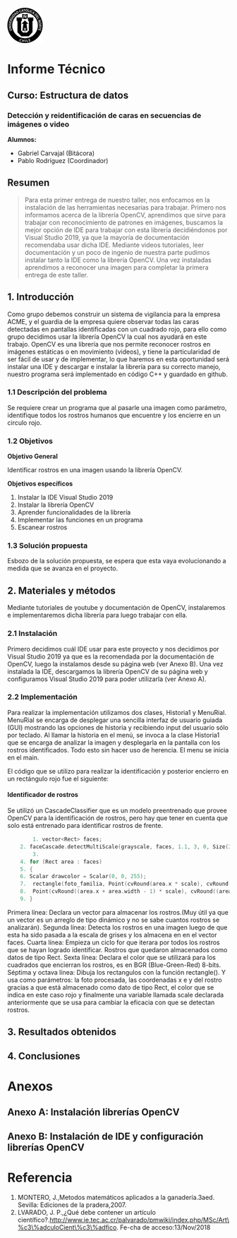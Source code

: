 ![UCN](images/60x60-ucn-negro.png)


# Informe Técnico 
## Curso: Estructura de datos
### Detección y reidentificación de caras en secuencias de imágenes o video

**Alumnos:**

* Gabriel Carvajal (Bitácora)
* Pablo Rodríguez (Coordinador)

## Resumen 

> Para esta primer entrega de nuestro taller, nos enfocamos en la instalación de las herramientas necesarias para trabajar. Primero nos informamos acerca de la librería OpenCV, aprendimos que sirve para trabajar con reconocimiento de patrones en imágenes, buscamos la mejor opción de IDE para trabajar con esta librería decidiéndonos por Visual Studio 2019, ya que la mayoría de documentación recomendaba usar dicha IDE. Mediante videos tutoriales, leer documentación y un poco de ingenio de nuestra parte pudimos instalar tanto la IDE como la librería OpenCV. Una vez instaladas aprendimos a reconocer una imagen para completar la primera entrega de este taller.
## 1. Introducción

Como grupo debemos construir un sistema de vigilancia para la empresa ACME, y el guardia de la empresa quiere observar todas las caras detectadas en pantallas identificadas con un cuadrado rojo, para ello como grupo decidimos usar la librería OpenCV la cual nos ayudará en este trabajo. OpenCV es una librería que nos permite reconocer rostros en imágenes estáticas o en movimiento (videos), y tiene la particularidad de ser fácil de usar y de implementar, lo que haremos en esta oportunidad será instalar una IDE y descargar e instalar la librería para su correcto manejo, nuestro programa será implementado en código C++ y guardado en github.

### 1.1 Descripción del problema
Se requiere crear un programa que al pasarle una imagen como parámetro, identifique todos los rostros humanos que encuentre y los encierre en un circulo rojo.

### 1.2 Objetivos 

**Objetivo General**

Identificar rostros en una imagen usando la librería OpenCV.

**Objetivos específicos**

1. Instalar la IDE Visual Studio 2019
2. Instalar la librería OpenCV
3. Aprender funcionalidades de la librería
4. Implementar las funciones en un programa
5. Escanear rostros 

### 1.3 Solución propuesta

Esbozo de la solución propuesta, se espera que esta vaya evolucionando a medida que se avanza en el proyecto.

## 2. Materiales y métodos

Mediante tutoriales de youtube y documentación de OpenCV, instalaremos e implementaremos dicha librería para luego trabajar con ella.

### 2.1 Instalación

Primero decidimos cuál IDE usar para este proyecto y nos decidimos por Visual Studio 2019 ya que es la recomendada por la documentación de OpenCV, luego la instalamos desde su página web (ver Anexo B). Una vez instalada la IDE, descargamos la librería OpenCV de su página web y configuramos Visual Studio 2019 para poder utilizarla (ver Anexo A).

### 2.2 Implementación

Para realizar la implementación utilizamos dos clases, Historia1 y MenuRial. MenuRial se encarga de desplegar una sencilla interfaz de usuario guiada (GUI) mostrando las opciones de historia y recibiendo input del usuario sólo por teclado. Al llamar la historia en el menú, se invoca a la clase Historia1 que se encarga de analizar la imagen y desplegarla en la pantalla con los rostros identificados. Todo esto sin hacer uso de herencia. El menu se inicia en el main.

El código que se utilizo para realizar la identificación y posterior encierro en un rectángulo rojo fue el siguiente:

#### Identificador de rostros

Se utilizó un CascadeClassifier que es un modelo preentrenado que provee OpenCV para la identificación de rostros, pero hay que tener en cuenta que solo está entrenado para identificar rostros de frente.

```c++
        1. vector<Rect> faces;
	2. faceCascade.detectMultiScale(grayscale, faces, 1.1, 3, 0, Size(30, 30));
        3. 
	4. for (Rect area : faces)
	5. {
	6. Scalar drawcolor = Scalar(0, 0, 255);
	7.	rectangle(foto_familia, Point(cvRound(area.x * scale), cvRound(area.y * scale)),
	8.	Point(cvRound((area.x + area.width - 1) * scale), cvRound((area.y + area.height - 1) * scale)), drawcolor);
	9. }
```
Primera línea: Declara un vector para almacenar los rostros.(Muy útil ya que un vector es un arreglo de tipo dinámico y no se sabe cuantos rostros se analizarán).
Segunda línea: Detecta los rostros en una imagen luego de que esta ha sido pasada a la escala de grises y los almacena en en el vector faces.
Cuarta línea: Empieza un ciclo for que iterara por todos los rostros que se hayan logrado identificar. Rostros que quedaron almacenados como datos de tipo Rect.
Sexta línea: Declara el color que se utilizará para los cuadrados que encierran los rostros, es en BGR (Blue-Green-Red) 8-bits.
Séptima y octava línea: Dibuja los rectangulos con la función rectangle(). Y usa como parámetros: la foto procesada, las coordenadas x e y del rostro gracias a que está almacenado como dato de tipo Rect, el color que se indica en este caso rojo y finalmente una variable llamada scale declarada anteriormente que se usa para cambiar la eficacia con que se detectan rostros. 

## 3. Resultados obtenidos

## 4. Conclusiones

# Anexos

## Anexo A: Instalación librerías OpenCV

## Anexo B: Instalación de IDE y configuración librerías OpenCV

# Referencia

1. MONTERO, J.,Metodos matemáticos aplicados a la ganadería.3aed. Sevilla: Ediciones de la pradera,2007.
2. LVARADO,   J.   P.,¿Qué   debe   contener   un   artículo   científico?.http://www.ie.tec.ac.cr/palvarado/pmwiki/index.php/MSc/Art\%c3\%adculoCient\%c3\%adfico. Fe-cha de acceso:13/Nov/2018
